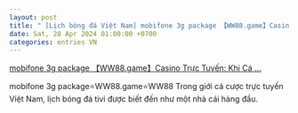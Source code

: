 ```yaml
---
layout: post
title: " [Lịch bóng đá Việt Nam] mobifone 3g package 【WW88.game】Casino Trực Tuyến: Khi Cá ..."
date: Sat, 20 Apr 2024 01:00:00 +0700
categories: entries VN
---
```

[mobifone 3g package 【WW88.game】Casino Trực Tuyến: Khi Cá ...](https://www.vnu.edu.vn/App20240420dmftjdft/)

mobifone 3g package⭐️WW88.game⭐️WW88 Trong giới cá cược trực tuyến Việt Nam, lịch bóng đá tivi được biết đến như một nhà cái hàng đầu.

